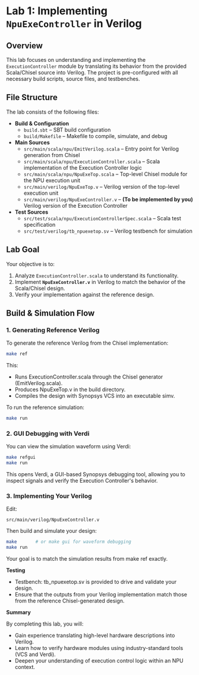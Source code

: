 
# Lab 1: Implementing `NpuExeController` in Verilog

## Overview
This lab focuses on understanding and implementing the `ExecutionController` module by translating its behavior from the provided Scala/Chisel source into Verilog. The project is pre-configured with all necessary build scripts, source files, and testbenches.

## File Structure
The lab consists of the following files:

- **Build & Configuration**
  - `build.sbt` – SBT build configuration
  - `build/Makefile` – Makefile to compile, simulate, and debug
- **Main Sources**
  - `src/main/scala/npu/EmitVerilog.scala` – Entry point for Verilog generation from Chisel
  - `src/main/scala/npu/ExecutionController.scala` – Scala implementation of the Execution Controller logic
  - `src/main/scala/npu/NpuExeTop.scala` – Top-level Chisel module for the NPU execution unit
  - `src/main/verilog/NpuExeTop.v` – Verilog version of the top-level execution unit
  - `src/main/verilog/NpuExeController.v` – **(To be implemented by you)** Verilog version of the Execution Controller
- **Test Sources**
  - `src/test/scala/npu/ExecutionControllerSpec.scala` – Scala test specification
  - `src/test/verilog/tb_npuexetop.sv` – Verilog testbench for simulation

## Lab Goal
Your objective is to:
1. Analyze `ExecutionController.scala` to understand its functionality.
2. Implement **`NpuExeController.v`** in Verilog to match the behavior of the Scala/Chisel design.
3. Verify your implementation against the reference design.

## Build & Simulation Flow

### 1. Generating Reference Verilog
To generate the reference Verilog from the Chisel implementation:
```bash
make ref
```
This:

* Runs ExecutionController.scala through the Chisel generator (EmitVerilog.scala).
* Produces NpuExeTop.v in the build directory.
* Compiles the design with Synopsys VCS into an executable simv.

To run the reference simulation:
```bash 
make run
```

### 2. GUI Debugging with Verdi
You can view the simulation waveform using Verdi:
```bash
make refgui
make run
```
This opens Verdi, a GUI-based Synopsys debugging tool, allowing you to inspect signals and verify the Execution Controller's behavior.


### 3. Implementing Your Verilog
Edit:
```
src/main/verilog/NpuExeController.v
```

Then build and simulate your design:
```bash
make       # or make gui for waveform debugging
make run
```
Your goal is to match the simulation results from make ref exactly.

**Testing**

* Testbench: tb_npuexetop.sv is provided to drive and validate your design.
* Ensure that the outputs from your Verilog implementation match those from the reference Chisel-generated design.

**Summary**

By completing this lab, you will:
* Gain experience translating high-level hardware descriptions into Verilog.
* Learn how to verify hardware modules using industry-standard tools (VCS and Verdi).
* Deepen your understanding of execution control logic within an NPU context.





